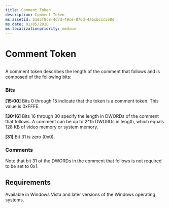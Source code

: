 ```yaml
---
title: Comment Token
description: Comment Token
ms.assetid: b1e5f8c8-4d7d-49ce-876d-4a6cbccc550d
ms.date: 01/05/2018
ms.localizationpriority: medium
---
```


# Comment Token


## <span id="ddk_comment_token_gg"></span><span id="DDK_COMMENT_TOKEN_GG"></span>


A comment token describes the length of the comment that follows and is composed of the following bits:

### <span id="bits"></span><span id="BITS"></span>Bits

<span id="_15_00_"></span>**\[15:00\]**
Bits 0 through 15 indicate that the token is a comment token. This value is 0xFFFE.

<span id="_30_16_"></span>**\[30:16\]**
Bits 16 through 30 specify the length in DWORDs of the comment that follows. A comment can be up to 2^15 DWORDs in length, which equals 128 KB of video memory or system memory.

<span id="_31_"></span>**\[31\]**
Bit 31 is zero (0x0).

### <span id="comments"></span><span id="COMMENTS"></span>Comments

Note that bit 31 of the DWORDs in the comment that follows is not required to be set to 0x1.

## <span id="Requirements"></span><span id="requirements"></span><span id="REQUIREMENTS"></span>Requirements


Available in Windows Vista and later versions of the Windows operating systems.

 

 





